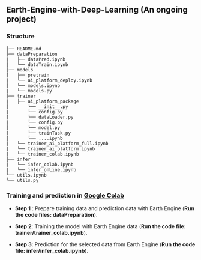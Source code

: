 ## Earth-Engine-with-Deep-Learning (An ongoing project)

### Structure

~~~
├── README.md
├── dataPreparation
|   ├── dataPred.ipynb
|   └── dataTrain.ipynb
├── models
|   ├── pretrain
|   └── ai_platform_deploy.ipynb
|   └── models.ipynb
|   └── models.py
├── trainer
|   ├── ai_platform_package
|		└── __init__.py
|       └── config.py 
|       └── dataLoader.py
|       └── config.py
|       └── model.py
|       └── trainTask.py
|       └── ....ipynb
|   └── trainer_ai_platform_full.ipynb
|	└── trainer_ai_platform.ipynb
|   └── trainer_colab.ipynb
├── infer
|   └── infer_colab.ipynb
|   └── infer_onLine.ipynb
└── utils.ipynb
└── utils.py
~~~

### Training and prediction in [Google Colab](https://colab.research.google.com/notebooks/intro.ipynb)

- **Step 1** : Prepare training data and prediction data with Earth Engine (**Run the code files: dataPreparation**).
- **Step 2**:  Training the model with Earth Engine data (**Run the code file: trainer/trainer_colab.ipynb**).

- **Step 3**:  Prediction for the selected data from Earth Engine (**Run the code file: infer/infer_colab.ipynb**).

